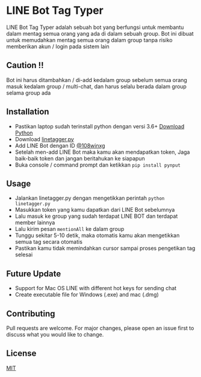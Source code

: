 # LINE Bot Tag Typer

LINE Bot Tag Typer adalah sebuah bot yang berfungsi untuk membantu dalam mentag semua orang yang ada di dalam sebuah group.
Bot ini dibuat untuk memudahkan mentag semua orang dalam group tanpa risiko memberikan akun / login pada sistem lain

## Caution !!
Bot ini harus ditambahkan / di-add kedalam group sebelum semua orang masuk kedalam group / multi-chat, dan harus selalu berada dalam group selama group ada

## Installation
- Pastikan laptop sudah terinstall python dengan versi 3.6+ [Download Python](https://www.python.org/downloads/)
- Download [linetagger.py](https://gitlab.com/andrewsusanto/line-bot-tag/-/raw/master/linetagger.py) 
- Add LINE Bot dengan ID [@108winxg](https://line.me/R/ti/p/@108winxg)
- Setelah men-add LINE Bot maka kamu akan mendapatkan token, Jaga baik-baik token dan jangan beritahukan ke siapapun
- Buka console / command prompt dan ketikkan ```pip install pynput```

## Usage
- Jalankan linetagger.py dengan mengetikkan perintah ```python linetagger.py```
- Masukkan token yang kamu dapatkan dari LINE Bot sebelumnya
- Lalu masuk ke group yang sudah terdapat LINE BOT dan terdapat member lainnya
- Lalu kirim pesan ```mentionAll``` ke dalam group
- Tunggu sekitar 5-10 detik, maka otomatis kamu akan mengetikkan semua tag secara otomatis
- Pastikan kamu tidak memindahkan cursor sampai proses pengetikan tag selesai

## Future Update
- Support for Mac OS LINE with different hot keys for sending chat
- Create executable file for Windows (.exe) and mac (.dmg)

## Contributing
Pull requests are welcome. For major changes, please open an issue first to discuss what you would like to change.

## License
[MIT](https://choosealicense.com/licenses/mit/)